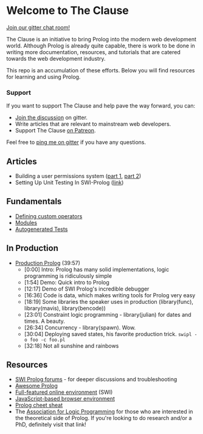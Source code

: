 # Welcome to The Clause

[Join our gitter chat room!](https://gitter.im/TheClause/community)

The Clause is an initiative to bring Prolog into the modern web development world. Although Prolog is already quite capable, there is work to be done in writing more documentation, resources, and tutorials that are catered towards the web development industry.

This repo is an accumulation of these efforts. Below you will find resources for learning and using Prolog.

### Support

If you want to support The Clause and help pave the way forward, you can:

- [Join the discussion](https://gitter.im/TheClause/community) on gitter.
- Write articles that are relevant to mainstream web developers.
- Support The Clause [on Patreon]().

Feel free to [ping me on gitter](https://gitter.im/fogfish) if you have any questions.

<!-- ## Table of Contents -->

<!-- - [Articles](#Articles) -->
<!-- - [Fundamentals](#Fundamentals) -->
<!-- - [Resources](#Resources) -->

## Articles

- Building a user permissions system ([part 1](https://dev.to/gilbert/write-a-user-permissions-system-in-5-lines-of-prolog-mof), [part 2](https://dev.to/theclause/write-a-role-permissions-system-in-14-lines-of-prolog-part-2-371n))
- Setting Up Unit Testing In SWI-Prolog ([link](http://www.paulbrownmagic.com/blog/swi_prolog_unit_testing_env.html))

## Fundamentals

- [Defining custom operators](http://www.amzi.com/AdventureInProlog/a12oper.php)
- [Modules](https://www.swi-prolog.org/pldoc/man?section=modules)
- [Autogenerated Tests](https://www.swi-prolog.org/pldoc/man?section=wizard)

## In Production

- [Production Prolog](https://youtu.be/G_eYTctGZw8) (39:57)
  - [0:00] Intro: Prolog has many solid implementations, logic programming is ridiculously simple
  - [1:54] Demo: Quick intro to Prolog
  - [12:17] Demo of SWI Prolog's incredible debugger
  - [16:36] Code is data, which makes writing tools for Prolog very easy
  - [18:19] Some libraries the speaker uses in production (library(func), library(mavis), library(bencode))
  - [23:01] Constraint logic programming - library(julian) for dates and times. A beauty.
  - [26:34] Concurrency - library(spawn). Wow.
  - [30:04] Deploying saved states, his favorite production trick. `swipl -o foo -c foo.pl`
  - [32:18] Not all sunshine and rainbows

## Resources

- [SWI Prolog forums](https://swi-prolog.discourse.group) - for deeper discussions and troubleshooting
- [Awesome Prolog](https://github.com/klaussinani/awesome-prolog#resources)
- [Full-featured online environment](https://swish.swi-prolog.org) (SWI)
- [JavaScript-based browser environment](http://tau-prolog.org/sandbox/)
- [Prolog cheet sheat](https://github.com/alhassy/PrologCheatSheet)
- The [Association for Logic Programming](http://logicprogramming.org) for those who are interested in the theoretical side of Prolog. If you're looking to do research and/or a PhD, definitely visit that link!
